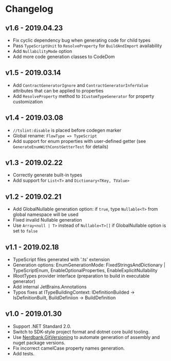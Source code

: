 # Changelog

## v1.6 - 2019.04.23
- Fix cyclic dependency bug when generating code for child types
- Pass `TypeScriptUnit` to `ResolveProperty` for `BuildAndImport` availability
- Add `NullabilityMode` option
- Add more code generation classes to CodeDom

## v1.5 - 2019.03.14
- Add `ContractGeneratorIgnore` and `ContractGeneratorInferValue` attributes that can be applied to properties
- Add `ResolveProperty` method to `ICustomTypeGenerator` for property customization

## v1.4 - 2019.03.08
- `//tslint:disable` is placed before codegen marker
- Global rename: `FlowType => TypeScript`
- Add support for enum properties with user-defined getter (see `GenerateEnumWithConstGetterTest` for details)

## v1.3 - 2019.02.22
- Correctly generate built-in types
- Add support for `List<T>` and `Dictionary<TKey, TValue>`

## v1.2 - 2019.02.21
- Add GlobalNullable generation option: if `true`, type `Nullable<T>` from global namespace will be used
- Fixed invalid Nullable<T> generation
- Use `Array<null | T>` instead of `Nullable<T>[]` if GlobalNullable option is set to `false` 

## v1.1 - 2019.02.18
- TypeScript files generated with '.ts' extension
- Generation options: EnumGenerationMode: FixedStringsAndDictionary | TypeScriptEnum, EnableOptionalProperties, EnableExplicitNullability
- IRootTypes provider interface (preparation to build in executable generator)
- Add internal JetBrains.Annotations
- Typos fixes at ITypeBuildingContext: IDefinitionBuilded -> IsDefinitionBuilt, BuildDefiniion -> BuildDefinition

## v1.0 - 2019.01.30
- Support .NET Standard 2.0.
- Switch to SDK-style project format and dotnet core build tooling.
- Use [Nerdbank.GitVersioning](https://github.com/AArnott/Nerdbank.GitVersioning) to automate generation of assembly 
  and nuget package versions.
- Fix incorrect camelCase property names generation.
- Add tests.
